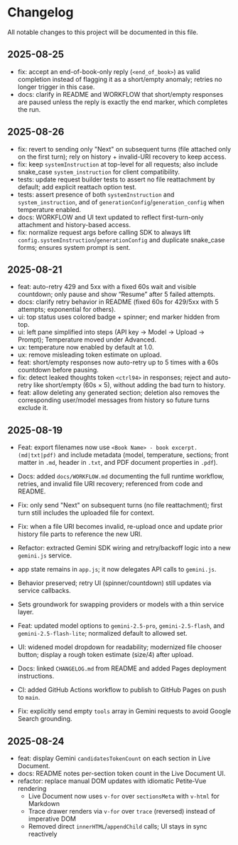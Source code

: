 # Changelog

All notable changes to this project will be documented in this file.

## 2025-08-25
- fix: accept an end-of-book-only reply (`<end_of_book>`) as valid completion instead of flagging it as a short/empty anomaly; retries no longer trigger in this case.
- docs: clarify in README and WORKFLOW that short/empty responses are paused unless the reply is exactly the end marker, which completes the run.

## 2025-08-26
- fix: revert to sending only "Next" on subsequent turns (file attached only on the first turn); rely on history + invalid-URI recovery to keep access.
- fix: keep `systemInstruction` at top-level for all requests; also include snake_case `system_instruction` for client compatibility.
- tests: update request builder tests to assert no file reattachment by default; add explicit reattach option test.
- tests: assert presence of both `systemInstruction` and `system_instruction`, and of `generationConfig`/`generation_config` when temperature enabled.
- docs: WORKFLOW and UI text updated to reflect first-turn-only attachment and history-based access.
 - fix: normalize request args before calling SDK to always lift `config.systemInstruction`/`generationConfig` and duplicate snake_case forms; ensures system prompt is sent.

## 2025-08-21
- feat: auto-retry 429 and 5xx with a fixed 60s wait and visible countdown; only pause and show “Resume” after 5 failed attempts.
- docs: clarify retry behavior in README (fixed 60s for 429/5xx with 5 attempts; exponential for others).
 - ui: top status uses colored badge + spinner; end marker hidden from top.
 - ui: left pane simplified into steps (API key → Model → Upload → Prompt); Temperature moved under Advanced.
 - ux: temperature now enabled by default at 1.0.
 - ux: remove misleading token estimate on upload.
 - feat: short/empty responses now auto-retry up to 5 times with a 60s countdown before pausing.
 - fix: detect leaked thoughts token `<ctrl94>` in responses; reject and auto-retry like short/empty (60s × 5), without adding the bad turn to history.
 - feat: allow deleting any generated section; deletion also removes the corresponding user/model messages from history so future turns exclude it.

## 2025-08-19
- Feat: export filenames now use `<Book Name> - book excerpt.(md|txt|pdf)` and include metadata (model, temperature, sections; front matter in `.md`, header in `.txt`, and PDF document properties in `.pdf`).
- Docs: added `docs/WORKFLOW.md` documenting the full runtime workflow, retries, and invalid file URI recovery; referenced from code and README.
- Fix: only send "Next" on subsequent turns (no file reattachment); first turn still includes the uploaded file for context.
- Fix: when a file URI becomes invalid, re-upload once and update prior history file parts to reference the new URI.
- Refactor: extracted Gemini SDK wiring and retry/backoff logic into a new `gemini.js` service.
- app state remains in `app.js`; it now delegates API calls to `gemini.js`.
- Behavior preserved; retry UI (spinner/countdown) still updates via service callbacks.
- Sets groundwork for swapping providers or models with a thin service layer.

- Feat: updated model options to `gemini-2.5-pro`, `gemini-2.5-flash`, and `gemini-2.5-flash-lite`; normalized default to allowed set.
- UI: widened model dropdown for readability; modernized file chooser button; display a rough token estimate (size/4) after upload.
- Docs: linked `CHANGELOG.md` from README and added Pages deployment instructions.
- CI: added GitHub Actions workflow to publish to GitHub Pages on push to `main`.
- Fix: explicitly send empty `tools` array in Gemini requests to avoid Google Search grounding.

## 2025-08-24
- feat: display Gemini `candidatesTokenCount` on each section in Live Document.
- docs: README notes per-section token count in the Live Document UI.
 - refactor: replace manual DOM updates with idiomatic Petite‑Vue rendering
   - Live Document now uses `v-for` over `sectionsMeta` with `v-html` for Markdown
   - Trace drawer renders via `v-for` over `trace` (reversed) instead of imperative DOM
   - Removed direct `innerHTML`/`appendChild` calls; UI stays in sync reactively

